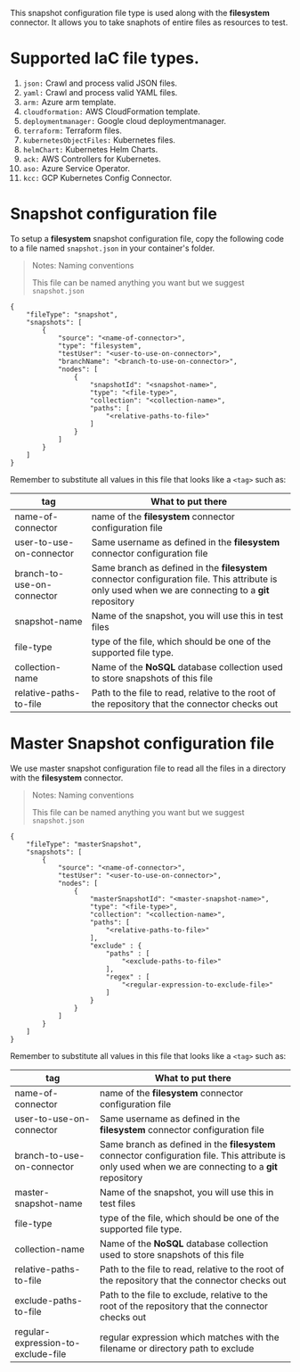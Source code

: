 This snapshot configuration file type is used along with the **filesystem** connector. It allows you to take snaphots of entire files as resources to test.

# Supported IaC file types.
1. `json:` Crawl and process valid JSON files.
2. `yaml:` Crawl and process valid YAML files.
3. `arm:` Azure arm template.
4. `cloudformation:` AWS Cloud​Formation template.
5. `deploymentmanager:` Google cloud deploymentmanager.
6. `terraform:` Terraform files.
7. `kubernetesObjectFiles:` Kubernetes files.
8. `helmChart:` Kubernetes Helm Charts.
9. `ack:` AWS Controllers for Kubernetes.
10. `aso:` Azure Service Operator.
11. `kcc:` GCP Kubernetes Config Connector.

# Snapshot configuration file

To setup a **filesystem** snapshot configuration file, copy the following code to a file named `snapshot.json` in your container's folder.

> <NoteTitle>Notes: Naming conventions</NoteTitle>
>
> This file can be named anything you want but we suggest `snapshot.json`

    {
        "fileType": "snapshot",
        "snapshots": [
            {
                "source": "<name-of-connector>",
                "type": "filesystem",
                "testUser": "<user-to-use-on-connector>",
                "branchName": "<branch-to-use-on-connector>",
                "nodes": [
                    {
                        "snapshotId": "<snapshot-name>",
                        "type": "<file-type>",
                        "collection": "<collection-name>",
                        "paths": [
                            "<relative-paths-to-file>"
                        ]
                    }
                ]
            }
        ]
    }

Remember to substitute all values in this file that looks like a `<tag>` such as:

| tag | What to put there |
|-----|-------------------|
| name-of-connector | name of the **filesystem** connector configuration file |
| user-to-use-on-connector | Same username as defined in the **filesystem** connector configuration file |
| branch-to-use-on-connector | Same branch as defined in the **filesystem** connector configuration file. This attribute is only used when we are connecting to a **git** repository |
| snapshot-name | Name of the snapshot, you will use this in test files |
| file-type | type of the file, which should be one of the supported file type.|
| collection-name | Name of the **NoSQL** database collection used to store snapshots of this file |
| relative-paths-to-file | Path to the file to read, relative to the root of the repository that the connector checks out |

# Master Snapshot configuration file
We use master snapshot configuration file to read all the files in a directory with the **filesystem** connector. 
> <NoteTitle>Notes: Naming conventions</NoteTitle>
>
> This file can be named anything you want but we suggest `snapshot.json`

    {
        "fileType": "masterSnapshot",
        "snapshots": [
            {
                "source": "<name-of-connector>",
                "testUser": "<user-to-use-on-connector>",
                "nodes": [
                    {
                        "masterSnapshotId": "<master-snapshot-name>",
                        "type": "<file-type>",
                        "collection": "<collection-name>",
                        "paths": [
                            "<relative-paths-to-file>"
                        ],
                        "exclude" : {
                            "paths" : [
                                "<exclude-paths-to-file>"
                            ],
                            "regex" : [
                                "<regular-expression-to-exclude-file>"
                            ]
                        }
                    }
                ]
            }
        ]
    }

Remember to substitute all values in this file that looks like a `<tag>` such as:

| tag | What to put there |
|-----|-------------------|
| name-of-connector | name of the **filesystem** connector configuration file |
| user-to-use-on-connector | Same username as defined in the **filesystem** connector configuration file |
| branch-to-use-on-connector | Same branch as defined in the **filesystem** connector configuration file. This attribute is only used when we are connecting to a **git** repository |
| master-snapshot-name | Name of the snapshot, you will use this in test files |
| file-type | type of the file, which should be one of the supported file type.|
| collection-name | Name of the **NoSQL** database collection used to store snapshots of this file |
| relative-paths-to-file | Path to the file to read, relative to the root of the repository that the connector checks out |
| exclude-paths-to-file | Path to the file to exclude, relative to the root of the repository that the connector checks out |
| regular-expression-to-exclude-file | regular expression which matches with the filename or directory path to exclude  |